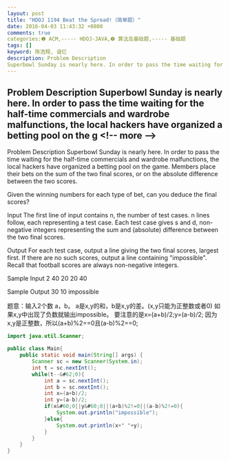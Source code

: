 ```yaml
---
layout: post
title: "HDOJ 1194 Beat the Spread!（简单题）"
date: 2016-04-03 11:43:32 +0800
comments: true
categories:❶ ACM,----- HDOJ-JAVA,❺ 算法及基础题,----- 基础题
tags: []
keyword: 陈浩翔, 谙忆
description: Problem Description 
Superbowl Sunday is nearly here. In order to pass the time waiting for the half-time commercials and wardrobe malfunctions, the local hackers have organized a betting pool on the g 
---
```



Problem Description 
Superbowl Sunday is nearly here. In order to pass the time waiting for the half-time commercials and wardrobe malfunctions, the local hackers have organized a betting pool on the g
&#60;!-- more --&#62;
----------

Problem Description
Superbowl Sunday is nearly here. In order to pass the time waiting for the half-time commercials and wardrobe malfunctions, the local hackers have organized a betting pool on the game. Members place their bets on the sum of the two final scores, or on the absolute difference between the two scores.

Given the winning numbers for each type of bet, can you deduce the final scores?

 

Input
The first line of input contains n, the number of test cases. n lines follow, each representing a test case. Each test case gives s and d, non-negative integers representing the sum and (absolute) difference between the two final scores.

 

Output
For each test case, output a line giving the two final scores, largest first. If there are no such scores, output a line containing "impossible". Recall that football scores are always non-negative integers.

 

Sample Input
2
40 20
20 40
 

Sample Output
30 10
impossible

题意：输入2个数 a，b。
     a是x,y的和，b是x,y的差。(x,y只能为正整数或者0)
     如果x,y中出现了负数就输出impossible。
     要注意的是x=(a+b)/2;y=(a-b)/2;
     因为x,y是正整数，所以(a+b)%2==0且(a-b)%2==0;

```java
import java.util.Scanner;

public class Main{
	public static void main(String[] args) {
		Scanner sc = new Scanner(System.in);
		int t = sc.nextInt();
		while(t--&#62;0){
			int a = sc.nextInt();
			int b = sc.nextInt();
			int x=(a+b)/2;
			int y=(a-b)/2;
			if(x&#60;0||y&#60;0||(a+b)%2!=0||(a-b)%2!=0){
				System.out.println("impossible");
			}else{
				System.out.println(x+" "+y);
			}
		}
	}
}

```
     